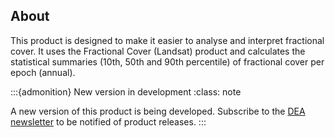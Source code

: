 ## About

This product is designed to make it easier to analyse and interpret fractional cover. It uses the Fractional Cover (Landsat) product and calculates the statistical summaries (10th, 50th and 90th percentile) of fractional cover per epoch (annual).

:::{admonition} New version in development
:class: note

A new version of this product is being developed. Subscribe to the [DEA newsletter](https://communication.ga.gov.au/dea-news-subscribe) to be notified of product releases.
:::

